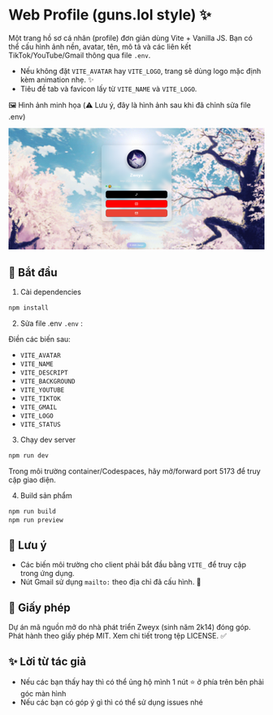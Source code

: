 # Web Profile (guns.lol style) ✨

Một trang hồ sơ cá nhân (profile) đơn giản dùng Vite + Vanilla JS. Bạn có thể cấu hình ảnh nền, avatar, tên, mô tả và các liên kết TikTok/YouTube/Gmail thông qua file `.env`.

- Nếu không đặt `VITE_AVATAR` hay `VITE_LOGO`, trang sẽ dùng logo mặc định kèm animation nhẹ. ✨
- Tiêu đề tab và favicon lấy từ `VITE_NAME` và `VITE_LOGO`.

🖼️ Hình ảnh minh họa (⚠️ Lưu ý, đây là hình ảnh sau khi đã chỉnh sửa file .env)

![Logo GitHub](https://github.com/manhtien-2k14/simple-profile/blob/main/review.png)

## 🚀 Bắt đầu

1) Cài dependencies

```bash
npm install
```

2) Sửa file .env `.env` :

Điền các biến sau:
- `VITE_AVATAR`
- `VITE_NAME`
- `VITE_DESCRIPT`
- `VITE_BACKGROUND`
- `VITE_YOUTUBE`
- `VITE_TIKTOK`
- `VITE_GMAIL`
- `VITE_LOGO`
- `VITE_STATUS`

3) Chạy dev server

```bash
npm run dev
```

Trong môi trường container/Codespaces, hãy mở/forward port 5173 để truy cập giao diện.

4) Build sản phẩm

```bash
npm run build
npm run preview
```

## 📝 Lưu ý
- Các biến môi trường cho client phải bắt đầu bằng `VITE_` để truy cập trong ứng dụng.
- Nút Gmail sử dụng `mailto:` theo địa chỉ đã cấu hình. 📧

## 📄 Giấy phép
Dự án mã nguồn mở do nhà phát triển Zweyx (sinh năm 2k14) đóng góp.
Phát hành theo giấy phép MIT. Xem chi tiết trong tệp LICENSE. ✅

## ✨ Lời từ tác giả
- Nếu các bạn thấy hay thì có thể ủng hộ mình 1 nút ⭐ ở phía trên bên phải góc màn hình
- Nếu các bạn có góp ý gì thì có thể sử dụng issues nhé
